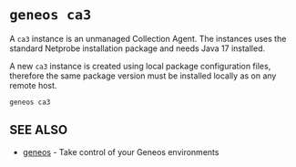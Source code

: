 # `geneos ca3`

A `ca3` instance is an unmanaged Collection Agent. The instances uses the standard Netprobe installation package and needs Java 17 installed.

A new `ca3` instance is created using local package configuration files, therefore the same package version must be installed locally as on any
remote host.

```text
geneos ca3
```

## SEE ALSO

* [geneos](geneos.md)	 - Take control of your Geneos environments

